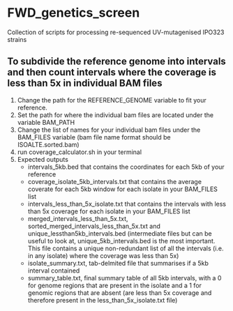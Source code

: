 # FWD_genetics_screen
Collection of scripts for processing re-sequenced UV-mutagenised IPO323 strains

## To subdivide the reference genome into intervals and then count intervals where the coverage is less than 5x in individual BAM files
1. Change the path for the REFERENCE_GENOME variable to fit your reference.
2. Set the path for where the individual bam files are located under the variable BAM_PATH
3. Change the list of names for your individual bam files under the BAM_FILES variable (bam file name format should be ISOALTE.sorted.bam)
5. run coverage_calculator.sh in your terminal
6. Expected outputs
   * intervals_5kb.bed that contains the coordinates for each 5kb of your reference
   * coverage_isolate_5kb_intervals.txt that contains the average coverate for each 5kb window for each isolate in your BAM_FILES list
   * intervals_less_than_5x_isolate.txt that contains the intervals with less than 5x coverage for each isolate in your BAM_FILES list
   * merged_intervals_less_than_5x.txt, sorted_merged_intervals_less_than_5x.txt and unique_lessthan5kb_intervals.bed (intermediate files but can be useful to look at, unique_5kb_intervals.bed is the most important. This file contains a unique non-redundant list of all the intervals (i.e. in any isolate) where the coverage was less than 5x)
   * isolate_summary.txt, tab-delmited file that summarises if a 5kb interval contained 
   * summary_table.txt, final summary table of all 5kb intervals, with a 0 for genome regions that are present in the isolate and a 1 for genomic regions that are absent (are less than 5x coverage and therefore present in the less_than_5x_isolate.txt file)
   
